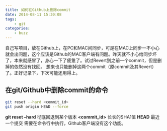 ```yaml
---
title: 如何在Github上删除commit
date: 2014-08-11 15:30:08
tags:
    - git
categories:
    - buzz
---
```

自己写项目，放在Github上，在PC和MAC间同步，可是在MAC上同步一不小心就会出问题，这个应该是Github的MAC客户端有问题。昨天就不小心给同步坏了，本来就感冒了，身心一下了疲惫了。试过Revert到之前一个commit，但是删掉的依然没有找回。<!-- more -->
想来也只能删掉这两个commit（原commit及其Revert）了。正好记录下，下次可能还用得上。

## 在git/Github中删除commit的命令

```bash
git reset --hard <commit_id>
git push origin HEAD --force
```

**git reset –hard** 彻底回退到某个版本
**<commit_id>** 长长的SHA1值
**HEAD** 最近一个提交
需要在命令行中执行，Github客户端没有这个功能。

